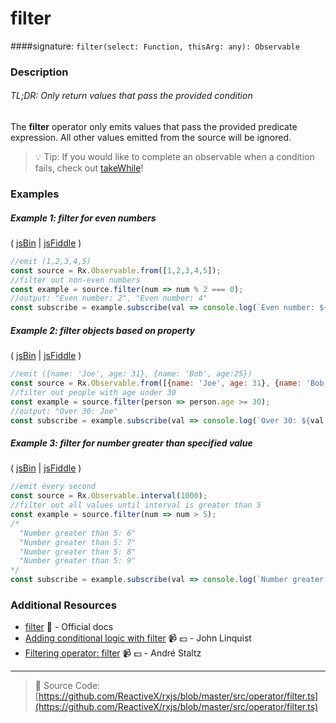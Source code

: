 # filter
####signature: `filter(select: Function, thisArg: any): Observable`

### Description

###### TL;DR: Only return values that pass the provided condition

The **filter** operator only emits values that pass the provided predicate expression. 
All other values emitted from the source will be ignored.

> :bulb: Tip: If you would like to complete an observable when a condition fails, check out [takeWhile](takewhile.md)!

### Examples

##### Example 1: filter for even numbers

( [jsBin](http://jsbin.com/vafogoluye/1/edit?js,console) | [jsFiddle](https://jsfiddle.net/btroncone/tkz0fuy2/) )

```js
//emit (1,2,3,4,5)
const source = Rx.Observable.from([1,2,3,4,5]);
//filter out non-even numbers
const example = source.filter(num => num % 2 === 0);
//output: "Even number: 2", "Even number: 4"
const subscribe = example.subscribe(val => console.log(`Even number: ${val}`));
```

##### Example 2: filter objects based on property

( [jsBin](http://jsbin.com/qihagaxuso/1/edit?js,console) | [jsFiddle](https://jsfiddle.net/btroncone/yjdsoug1/) )

```js
//emit ({name: 'Joe', age: 31}, {name: 'Bob', age:25})
const source = Rx.Observable.from([{name: 'Joe', age: 31}, {name: 'Bob', age:25}]);
//filter out people with age under 30
const example = source.filter(person => person.age >= 30);
//output: "Over 30: Joe"
const subscribe = example.subscribe(val => console.log(`Over 30: ${val.name}`));
```

##### Example 3: filter for number greater than specified value

( [jsBin](http://jsbin.com/rakabaheyu/1/edit?js,console) | [jsFiddle](https://jsfiddle.net/btroncone/g1tgreha/) )

```js
//emit every second
const source = Rx.Observable.interval(1000);
//filter out all values until interval is greater than 5
const example = source.filter(num => num > 5);
/*
  "Number greater than 5: 6"
  "Number greater than 5: 7"
  "Number greater than 5: 8"
  "Number greater than 5: 9"
*/
const subscribe = example.subscribe(val => console.log(`Number greater than 5: ${val}`));
```

### Additional Resources
* [filter](http://reactivex.io/rxjs/class/es6/Observable.js~Observable.html#instance-method-filter) :newspaper: - Official docs
* [Adding conditional logic with filter](https://egghead.io/lessons/rxjs-adding-conditional-logic-with-filter?course=step-by-step-async-javascript-with-rxjs) :video_camera: :dollar: - John Linquist
* [Filtering operator: filter](https://egghead.io/lessons/rxjs-filtering-operator-filter?course=rxjs-beyond-the-basics-operators-in-depth) :video_camera: :dollar: - André Staltz

---
> :file_folder: Source Code:  [https://github.com/ReactiveX/rxjs/blob/master/src/operator/filter.ts](https://github.com/ReactiveX/rxjs/blob/master/src/operator/filter.ts)
